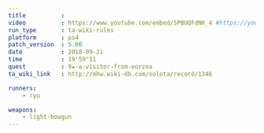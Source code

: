 ```yaml
---
title          :
video          : https://www.youtube.com/embed/5PBUQFdNK_4 #https://youtu.be/5PBUQFdNK_4
run_type       : ta-wiki-rules
platform       : ps4
patch_version  : 5.00
date           : 2018-09-21
time           : 19'59"11
quest          : 9★-a-visitor-from-eorzea
ta_wiki_link   : http://mhw.wiki-db.com/solota/record/1346

runners:
    - ryu

weapons:
    - light-bowgun
---
```

